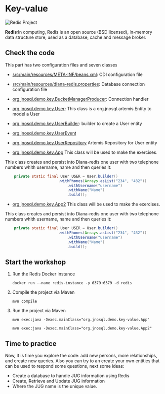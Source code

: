 # Key-value

![Redis Project](https://redis.io/images/redis-white.png)


**Redis**:In computing, Redis is an open source (BSD licensed), in-memory data structure store, used as a database, cache and message broker.


## Check the code

This part has two configuration files and seven classes


* [src/main/resources/META-INF/beans.xml](src/main/resources/META-INF/beans.xml): CDI configuration file

* [src/main/resources/diana-redis.properties](src/main/resources/diana-redis.properties): Database connection configuration file

* [org.jnosql.demo.key.BucketManagerProducer](src/main/java/org/jnosql/demo/key/BucketManagerProducer.java): Connection handler

* [org.jnosql.demo.key.User](src/main/java/org/jnosql/demo/key/User.java): This class is a org.jnosql.artemis.Entity to model a User

* [org.jnosql.demo.key.UserBuilder](src/main/java/org/jnosql/demo/key/UserBuilder.java): builder to create a User entity

* [org.jnosql.demo.key.UserEvent](src/main/java/org/jnosql/demo/key/UserEvent.java)

* [org.jnosql.demo.key.UserRepository](src/main/java/org/jnosql/demo/key/UserRepository.java)  Artemis Repository for User entity

* [org.jnosql.demo.key.App](src/main/java/org/jnosql/demo/key/App.java) This class will be used to make the exercises.

This class creates and persist into Diana-redis one user with two telephone numbers whith username, name and then queries it:

```Java
	private static final User USER = User.builder()
         				.withPhones(Arrays.asList("234", "432"))
            				.withUsername("username")
            				.withName("Name")
            				.build();

 ```

* [org.jnosql.demo.key.App2](src/main/java/org/jnosql/demo/key/App2.java) This class will be used to make the exercises.

This class creates and persist into Diana-redis one user with two telephone numbers whith username, name and then queries it:

```Java
	private static final User USER = User.builder()
         				.withPhones(Arrays.asList("234", "432"))
            				.withUsername("username")
            				.withName("Name")
            				.build();

 ```



## Start the workshop

1. Run the Redis Docker instance

	```
	docker run --name redis-instance -p 6379:6379 -d redis
	```
  
2. Compile the project via Maven 
	```
	mvn compile
	```
3. Run the project via Maven 
	```
	mvn exec:java -Dexec.mainClass="org.jnosql.demo.key-value.App"
	
	mvn exec:java -Dexec.mainClass="org.jnosql.demo.key-value.App2"
	```
	
## Time to practice

Now, It is time you explore the code: add new persons, more relationships, and create new queries. 
Also you can try to an create your own entities that can be used to respond some questions, next some ideas: 

* Create a database to handle JUG information using Redis
* Create, Retrieve and Update JUG information
* Where the JUG name is the unique value.
